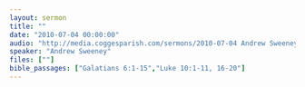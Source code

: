 ```yaml
---
layout: sermon
title: ""
date: "2010-07-04 00:00:00"
audio: "http://media.coggesparish.com/sermons/2010-07-04 Andrew Sweeney.mp3"
speaker: "Andrew Sweeney"
files: [""]
bible_passages: ["Galatians 6:1-15","Luke 10:1-11, 16-20"]
---
```

